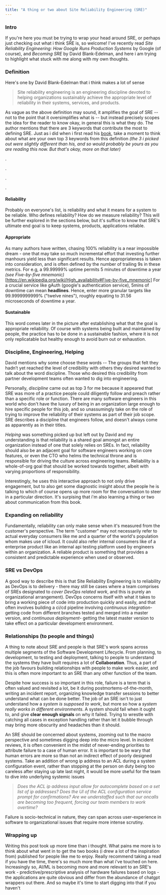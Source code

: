 ```yaml
---
title: "A thing or two about Site Reliability Engineering (SRE)"
---
```


### Intro
If you're here you must be trying to wrap your head around SRE, or perhaps just checking out what i think SRE is, so welcome! I've recently read _Site Reliability Engineering: How Google Runs Production Systems_ by Google (of course), and _Becoming SRE_ by David Blank-Edelman, and here i am trying to highlight what stuck with me along with my own thoughts.


### Definition
Here's one by David Blank-Edelman that i think makes a lot of sense

> Site reliability engineering is an engineering discipline devoted to helping organizations sustainably achieve the appropriate level of reliability in their systems, services, and products.

As vague as the above definition may sound, it amplifies the goal of SRE -- not to the point that it oversimplifies what is -- but instead precisely scopes the idea for the reader to know okay, in general this is what they do.
The author mentions that there are 3 keywords that contribute the most to defining SRE. Just as i did when i first read his [book](https://www.oreilly.com/library/view/becoming-sre/9781492090540/), take a moment to think about what are your own top 3 keywords from this definition
_(the 3 i picked out were slightly different than his, and so would probably be yours as you are reading this now. But that's okay, more on that later)_

.



.



.



.

#### Reliability
Probably on everyone's list, is reliability and what it means for a system to be reliable. Who defines reliability? How do we measure reliability? This will be further explored in the sections below, but it's suffice to know that SRE's ultimate end goal is to keep systems, products, applications reliable. 

#### Appropriate
As many authors have written, chasing 100% reliability is a near impossible dream - one that may take so much incremental effort that investing further manhours yield less than significant results.
Hence appropriateness is taken into consideration, and is often defined by the number of trailing 9s in these metrics. For e.g, a 99.99999% uptime permits 5 minutes of downtime a year _(see Five-by-five mnemonic)_[https://en.wikipedia.org/wiki/High_availability#Five-by-five_mnemonic] 
For a crucial service like gAuth (google's authentication service), 5mins of downtime can mean **headlines**. Hence, enter more granular targets like 99.9999999999% ("twelve nines"), roughly equating to 31.56 microseconds of downtime a year.

#### Sustainable
This word comes later in the picture after establishing what that the goal is appropriate reliability. Of course with systems being built and maintained by people, the practice has to be done in a sustainable fashion, where it is not only replicatable but healthy enough to avoid burn out or exhaustion. 

### Discipline, Engineering, Helping
David mentions why some choose these words -- The groups that felt they hadn’t yet reached the level of credibility with others they desired wanted to talk about the word discipline. Those who desired this credibility from partner development teams often wanted to dig into engineering.

Personally, _discipline_ came out as top 3 for me because it appeared that SRE was more of a practice people could diligently follow and preach rather than a specific role or function. There are many software engineers in this world who don't have the luxury of being in an organization large enough to hire specific people for this job, 
and so unassumingly take on the role of trying to improve the reliability of their systems as part of their job scope. SRE describes a discipline that engineers follow, and doesn't always come as apparently as in their titles.

_Helping_ was something picked up but left out by David and my understanding is that reliability is a shared goal amongst an entire organization instead of one that solely relies on SREs. In fact, reliability should also be an adjacent goal for software engineers working on core features, or even the CTO who helms the technical throne and is 
responsible for driving the culture across engineering teams. Reliability is a whole-of-org goal that should be worked towards together, albeit with varying proportions of responsibility.

Interestingly, he uses this interactive approach to not only drive engagement, but to also get some diagnostic insight about the people he is talking to which of course opens up more room for the conversation to steer in a particular direction. It's surpising that i'm also learning a thing or two about communication from this book.



### Expanding on reliability
Fundamentally, reliability can only make sense when it's measured from the customer's perspective. The term "customer" may not necessarily refer to actual everyday consumers like me and a quarter of the world's population whom makes use of icloud. It could also refer internal consumers like
of a enterprise product like an internal api testing platform used by engineers within an organization. A reliable product is something that provides a consistent and predictable experience when used or observed.  


### SRE vs DevOps
A good way to describe this is that Site Reliability Engineering is to reliability as DevOps is to delivery - there may still be cases where a team comprises of SREs designated to _cover DevOps related work_, and this is purely an organizational arrangement).
DevOps concerns itself with what it takes to bring a working piece of code into production quickly and easily, and that often involves building a ci/cd pipeline involving _continuous integration_- getting code from different branches tested and merged into a master version, and _continuous deployment_- getting the latest master version to take effect on a particular development environment.


### Relationships (to people and things) 
A thing to note about SRE and people is that SRE's work spans across multiple segments of the Software Development Lifecycle. From planning, to development, to testing and deployment, talking to people to understand the systems they have built requires a lot of **Collaboration**. Thus, a part of the job favours building relationships with people to 
make work easier, and this is often more important to an SRE than any other function of the team. 

Despite how success is so important in this role, failure is a term that is often valued and revisited a lot, be it during postmortems-of-the-month, writing an incident report, organizing knowledge transfer sessions to better understand what can be done better. The job of an SRE isn't to just understand how a _system is supposed to work_, but more so how a _system really works in different environments_.
A system should fail when it ought to, and give **clear enough signals** on why it failed. Trying to wrestle with catching all cases in exception handling rather than let it bubble through may bring more obscurity and headaches than it should. 

An SRE should be concerned about systems, zooming out to the macro perspective and sometimes digging deep into the micro level. In incident reviews, it is often convenient in the midst of never-ending priorities to attribute failure to a case of human error. It is important to be wary that human errors are more so than not an indirect effect of poorly designed systems.
Take an addition of wrong ip address to an ACL during a system configuration event, rather than stopping at the person on duty being too careless after staying up late last night, it would be more useful for the team to dive into underlying systemic issues
> _Does the ACL ip address input allow for autocomplete based on a set list of ip addresses? Does the UI of the ACL configuration service prompt for confirmations? Are we understaffed such that our oncalls are becoming too frequent, forcing our team members to work overtime?_

Failure is socio-technical in nature, they can span across user-experience in software to organizational issues that require more intense scrutiny.


### Wrapping up
Writing this post took up more time than i thought. What pains me more is to think about what went in to get the two books (i drew a lot of the inspiration from) published for people like me to enjoy. Really recommend taking a read if you have the time, there's so much more than what i've touched on here.
Increasingly so, AI/ML is becoming more and more relevant to an SRE's work - predictive/prescriptive analysis of hardware failures based on logs - the applications are quite obvious and differ from the abundance of chatgpt wrappers out there. And so maybe it's time to start digging into that if you haven't

